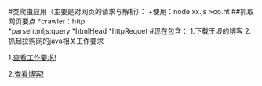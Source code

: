#类爬虫应用（主要是对网页的请求与解析）：
	+使用：node xx.js >oo.ht
##抓取网页要点
	*crawler：http  
	*parsehtmljs:query
	*htmlHead
	*httpRequet
#现在包含：
	1.下载王垠的博客
	2.抓起拉购网的java相关工作要求

1.[查看工作要求!](https://rawgit.com/yfor/SomeCode/master/%E4%B8%8B%E8%BD%BD%E5%8D%9A%E5%AE%A2/%E6%8B%89%E9%92%A9%E7%BD%91java%E5%B7%A5%E4%BD%9C%E8%A6%81%E6%B1%8220151026.html)

2.[查看博客!](https://rawgit.com/yfor/SomeCode/master/%E4%B8%8B%E8%BD%BD%E5%8D%9A%E5%AE%A2/wangyin-blogs.html)
